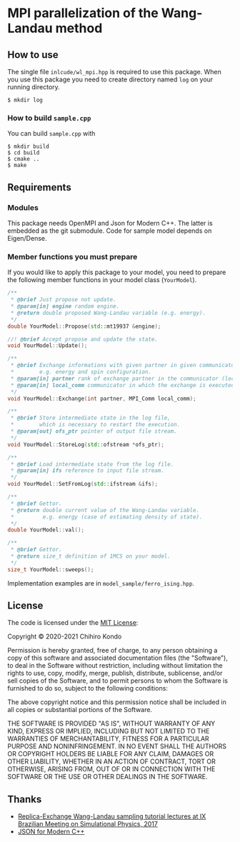 # MPI parallelization of the Wang-Landau method
## How to use
The single file `inlcude/wl_mpi.hpp` is required to use this package.
When you use this package you need to create directory named `log` on your running
directory.

~~~shell-session
$ mkdir log
~~~

### How to build `sample.cpp`
You can build `sample.cpp` with

~~~shell-session
$ mkdir build
$ cd build
$ cmake ..
$ make
~~~

## Requirements
### Modules
This package needs OpenMPI and Json for Modern C++.
The latter is embedded as the git submodule.
Code for sample model depends on Eigen/Dense.
### Member functions you must prepare
If you would like to apply this package to your model, you need to prepare the following member functions in your model class (`YourModel`).
```c++
/**
 * @brief Just propose not update.
 * @param[in] engine random engine.
 * @return double proposed Wang-Landau variable (e.g. energy).
 */
double YourModel::Propose(std::mt19937 &engine);

//! @brief Accept propose and update the state.
void YourModel::Update();

/**
 * @brief Exchange informations with given partner in given communicator.
 *        e.g. energy and spin configuration.
 * @param[in] partner rank of exchange partner in the communicator (local_comm).
 * @param[in] local_comm communicator in which the exchange is executed.
 */
void YourModel::Exchange(int partner, MPI_Comm local_comm);

/**
 * @brief Store intermediate state in the log file,
 *        which is necessary to restart the execution.
 * @param[out] ofs_ptr pointer of output file stream.
 */
void YourModel::StoreLog(std::ofstream *ofs_ptr);

/**
 * @brief Load intermediate state from the log file.
 * @param[in] ifs reference to input file stream.
 */
void YourModel::SetFromLog(std::ifstream &ifs);

/**
 * @brief Gettor.
 * @return double current value of the Wang-Landau variable.
 *         e.g. energy (case of estimating density of state).
 */
double YourModel::val();

/**
 * @brief Gettor.
 * @return size_t definition of 1MCS on your model.
 */
size_t YourModel::sweeps();
```
Implementation examples are in `model_sample/ferro_ising.hpp`.

## License
The code is licensed under the [MIT License](https://opensource.org/licenses/MIT):

Copyright &copy; 2020-2021 Chihiro Kondo

Permission is hereby granted, free of charge, to any person obtaining a copy of this software and associated documentation files (the "Software"), to deal in the Software without restriction, including without limitation the rights to use, copy, modify, merge, publish, distribute, sublicense, and/or sell copies of the Software, and to permit persons to whom the Software is furnished to do so, subject to the following conditions:

The above copyright notice and this permission notice shall be included in all copies or substantial portions of the Software.

THE SOFTWARE IS PROVIDED "AS IS", WITHOUT WARRANTY OF ANY KIND, EXPRESS OR IMPLIED, INCLUDING BUT NOT LIMITED TO THE WARRANTIES OF MERCHANTABILITY, FITNESS FOR A PARTICULAR PURPOSE AND NONINFRINGEMENT. IN NO EVENT SHALL THE AUTHORS OR COPYRIGHT HOLDERS BE LIABLE FOR ANY CLAIM, DAMAGES OR OTHER LIABILITY, WHETHER IN AN ACTION OF CONTRACT, TORT OR OTHERWISE, ARISING FROM, OUT OF OR IN CONNECTION WITH THE SOFTWARE OR THE USE OR OTHER DEALINGS IN THE SOFTWARE.

## Thanks
- [Replica-Exchange Wang-Landau sampling tutorial lectures at IX Brazilian Meeting on Simulational Physics, 2017](https://github.com/yingwaili/bmsp2017)
- [JSON for Modern C++](https://github.com/nlohmann/json#)
